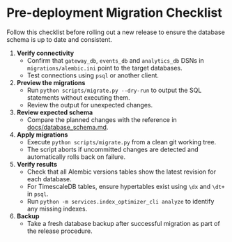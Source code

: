 # Pre-deployment Migration Checklist

Follow this checklist before rolling out a new release to ensure the database schema is up to date and consistent.

1. **Verify connectivity**
   - Confirm that `gateway_db`, `events_db` and `analytics_db` DSNs in `migrations/alembic.ini` point to the target databases.
   - Test connections using `psql` or another client.
2. **Preview the migrations**
   - Run `python scripts/migrate.py --dry-run` to output the SQL statements without executing them.
   - Review the output for unexpected changes.
3. **Review expected schema**
   - Compare the planned changes with the reference in [docs/database_schema.md](database_schema.md).
4. **Apply migrations**
   - Execute `python scripts/migrate.py` from a clean git working tree.
   - The script aborts if uncommitted changes are detected and automatically rolls back on failure.
5. **Verify results**
   - Check that all Alembic versions tables show the latest revision for each database.
   - For TimescaleDB tables, ensure hypertables exist using `\dx` and `\dt+` in `psql`.
   - Run `python -m services.index_optimizer_cli analyze` to identify any missing indexes.
6. **Backup**
   - Take a fresh database backup after successful migration as part of the release procedure.
